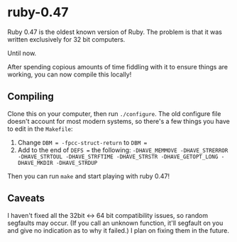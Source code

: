 # ruby-0.47

Ruby 0.47 is the oldest known version of Ruby. The problem is that it was written exclusively for 32 bit computers.

Until now.

After spending copious amounts of time fiddling with it to ensure things are working, you can now compile this locally!

## Compiling
Clone this on your computer, then run `./configure`. The old configure file doesn't account for most modern systems, so there's a few things you have to edit in the `Makefile`:

1. Change `DBM = -fpcc-struct-return` to `DBM = `
2. Add to the end of `DEFS =` the following: `-DHAVE_MEMMOVE -DHAVE_STRERROR -DHAVE_STRTOUL -DHAVE_STRFTIME -DHAVE_STRSTR -DHAVE_GETOPT_LONG -DHAVE_MKDIR -DHAVE_STRDUP`

Then you can run `make` and start playing with ruby 0.47!

## Caveats
I haven't fixed all the 32bit <-> 64 bit compatibility issues, so random segfaults may occur. (If you call an unknown function, it'll segfault on you and give no indication as to why it failed.) I plan on fixing them in the future.
